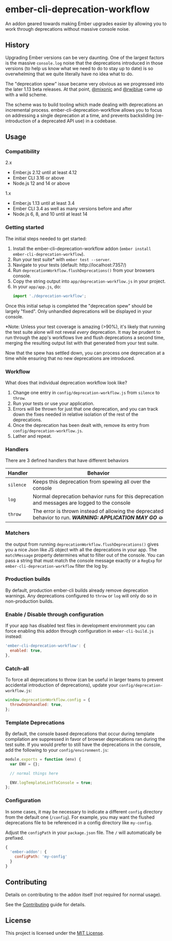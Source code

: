 # ember-cli-deprecation-workflow

An addon geared towards making Ember upgrades easier by allowing you to work
through deprecations without massive console noise.

## History

Upgrading Ember versions can be very daunting. One of the largest factors is the
massive `console.log` noise that the deprecations introduced in those versions
(to help us know what we need to do to stay up to date) is so overwhelming that
we quite literally have no idea what to do.

The "deprecation spew" issue became very obvious as we progressed into the later
1.13 beta releases. At that point, [@mixonic](https://twitter.com/mixonic) and
[@rwjblue](https://twitter.com/rwjblue) came up with a wild scheme.

The scheme was to build tooling which made dealing with deprecations an
incremental process. ember-cli-deprecation-workflow allows you to focus on
addressing a single deprecation at a time, and prevents backsliding
(re-introduction of a deprecated API use) in a codebase.

## Usage

### Compatibility

2.x

- Ember.js 2.12 until at least 4.12
- Ember CLI 3.16 or above
- Node.js 12 and 14 or above

1.x

- Ember.js 1.13 until at least 3.4
- Ember CLI 3.4 as well as many versions before and after
- Node.js 6, 8, and 10 until at least 14

### Getting started

The initial steps needed to get started:

1. Install the ember-cli-deprecation-workflow addon (`ember install ember-cli-deprecation-workflow`).
3. Run your test suite\* with `ember test --server`.
4. Navigate to your tests (default: http://localhost:7357/)
5. Run `deprecationWorkflow.flushDeprecations()` from your browsers console.
6. Copy the string output into `app/deprecation-workflow.js` in your project.
7. In your `app/app.js`, do: 
    ```js
    import './deprecation-workflow';
    ```

Once this initial setup is completed the "deprecation spew" should be largely
"fixed". Only unhandled deprecations will be displayed in your console.

\*Note: Unless your test coverage is amazing (>90%), it's likely that running
the test suite alone will not reveal _every_ deprecation. It may be prudent to
run through the app's workflows live and flush deprecations a second time,
merging the resulting output list with that generated from your test suite.

Now that the spew has settled down, you can process one deprecation at a time while ensuring that no new deprecations are introduced.

### Workflow

What does that individual deprecation workflow look like?

1. Change one entry in `config/deprecation-workflow.js` from `silence` to `throw`.
2. Run your tests or use your application.
3. Errors will be thrown for just that one deprecation, and you can track down the fixes needed in relative isolation of the rest of the deprecations.
4. Once the deprecation has been dealt with, remove its entry from `config/deprecation-workflow.js`.
5. Lather and repeat.

### Handlers

There are 3 defined handlers that have different behaviors

| Handler   | Behavior                                                                                                         |
| --------- | ---------------------------------------------------------------------------------------------------------------- |
| `silence` | Keeps this deprecation from spewing all over the console                                                         |
| `log`     | Normal deprecation behavior runs for this deprecation and messages are logged to the console                     |
| `throw`   | The error is thrown instead of allowing the deprecated behavior to run. **_WARNING: APPLICATION MAY GO :boom:_** |

### Matchers

the output from running `deprecationWorkflow.flushDeprecations()` gives you a
nice Json like JS object with all the deprecations in your app. The
`matchMessage` property determines what to filter out of the console. You can
pass a string that must match the console message exactly or a `RegExp` for
`ember-cli-deprecation-workflow` filter the log by.

### Production builds

By default, production ember-cli builds already remove deprecation warnings. Any
deprecations configured to `throw` or `log` will only do so in non-production
builds.

### Enable / Disable through configuration

If your app has disabled test files in development environment you can force enabling this addon through configuration in `ember-cli-build.js` instead:
```javascript
'ember-cli-deprecation-workflow': {
  enabled: true,
},
```

### Catch-all

To force all deprecations to throw (can be useful in larger teams to prevent
accidental introduction of deprecations), update your
`config/deprecation-workflow.js`:

```javascript
window.deprecationWorkflow.config = {
  throwOnUnhandled: true,
};
```

### Template Deprecations

By default, the console based deprecations that occur during template
compilation are suppressed in favor of browser deprecations ran during the test
suite. If you would prefer to still have the deprecations in the console, add
the following to your `config/environment.js`:

```javascript
module.exports = function (env) {
  var ENV = {};

  // normal things here

  ENV.logTemplateLintToConsole = true;
};
```

### Configuration

In some cases, it may be necessary to indicate a different `config` directory
from the default one (`/config`). For example, you may want the flushed
deprecations file to be referenced in a config directory like `my-config`.

Adjust the `configPath` in your `package.json` file. The `/` will automatically
be prefixed.

```javascript
{
  'ember-addon': {
    configPath: 'my-config'
  }
}
```

## Contributing

Details on contributing to the addon itself (not required for normal usage).

See the [Contributing](CONTRIBUTING.md) guide for details.

## License

This project is licensed under the [MIT License](LICENSE.md).
